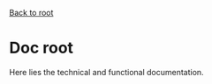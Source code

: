 [Back to root](../README.md#documentation)

# Doc root

Here lies the technical and functional documentation.